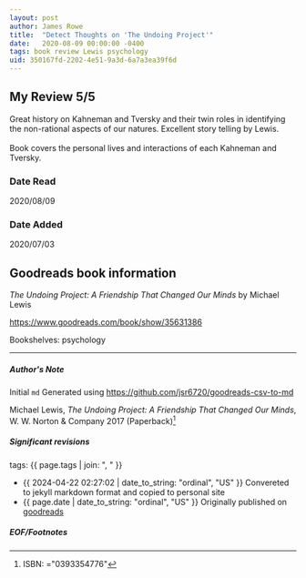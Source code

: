 ```yaml
---
layout: post
author: James Rowe
title:  "Detect Thoughts on 'The Undoing Project'"
date:   2020-08-09 00:00:00 -0400
tags: book review Lewis psychology
uid: 350167fd-2202-4e51-9a3d-6a7a3ea39f6d
---
```


<!-- highly dependent on how you personally use jekyll templates, and how you want this to show up -->
<!-- escape any jekyll keys with double brackets -->

## My Review 5/5

Great history on Kahneman and Tversky and their twin roles in identifying the non-rational aspects of our natures. Excellent story telling by Lewis.<br/><br/>Book covers the personal lives and interactions of each Kahneman and Tversky.

### Date Read
2020/08/09

### Date Added
2020/07/03

## Goodreads book information

*The Undoing Project: A Friendship That Changed Our Minds* by Michael   Lewis

https://www.goodreads.com/book/show/35631386

Bookshelves: psychology

---

##### Author's Note

Initial `md` Generated using https://github.com/jsr6720/goodreads-csv-to-md

Michael   Lewis, *The Undoing Project: A Friendship That Changed Our Minds*,  W. W. Norton & Company 2017 (Paperback)[^1]

##### Significant revisions

tags: {{ page.tags | join: ", " }} <!-- todo move this somewhere -->

- {{ 2024-04-22 02:27:02 | date_to_string: "ordinal", "US" }} Convereted to jekyll markdown format and copied to personal site
- {{ page.date | date_to_string: "ordinal", "US" }} Originally published on [goodreads](https://www.goodreads.com)

##### EOF/Footnotes

[^1]: ISBN: ="0393354776"